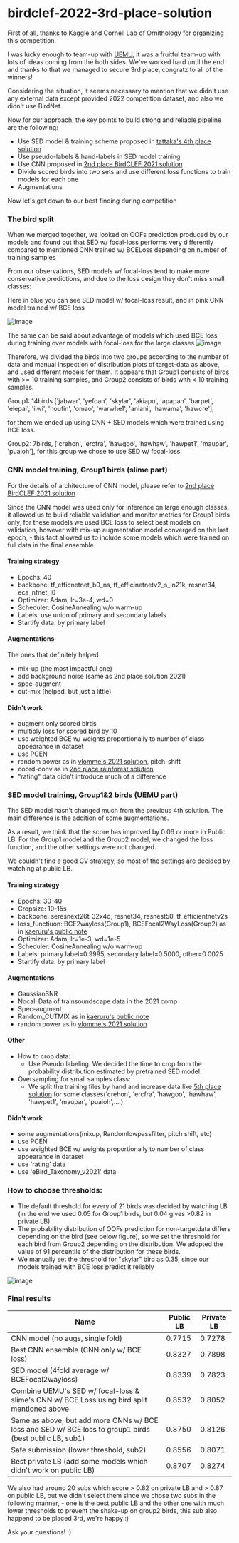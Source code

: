 # birdclef-2022-3rd-place-solution

First of all, thanks to Kaggle and Cornell Lab of Ornithology for organizing this competition.

I was lucky enough to team-up with [UEMU](https://www.kaggle.com/asaliquid1011), it was a fruitful team-up with lots of ideas coming from the both sides. 
We've worked hard until the end and thanks to that we managed to secure 3rd place, congratz to all of the winners!

Considering the situation, it seems necessary to mention that we didn't use any external data except provided 2022 competition dataset, and also we didn't use BirdNet.

Now for our approach, the key points to build strong and reliable pipeline are the following:

* Use SED model & training scheme proposed in [tattaka's 4th place solution](https://www.kaggle.com/competitions/birdclef-2021/discussion/243293)
* Use pseudo-labels & hand-labels in SED model training
* Use CNN proposed in [2nd place BirdCLEF 2021 solution](https://www.kaggle.com/competitions/birdclef-2021/discussion/243463)
* Divide scored birds into two sets and use different loss functions to train models for each one
* Augmentations

Now let's get down to our best finding during competition

### The bird split

When we merged together, we looked on OOFs prediction produced by our models and found out that SED w/ focal-loss performs very differently compared to mentioned CNN trained w/ BCELoss depending on number of training samples

From our observations, SED models w/ focal-loss tend to make more conservative predictions, and due to the loss design they don't miss small classes:

Here in blue you can see SED model w/ focal-loss result, and in pink CNN model trained w/ BCE loss
 
![image](https://user-images.githubusercontent.com/57013219/170329125-532a0640-cb54-4a81-9d8a-fadd4721d6ae.png)

The same can be said about advantage of models which used BCE loss during training over models with focal-loss for the large classes 
![image](https://user-images.githubusercontent.com/57013219/170329065-9a9d4da1-1660-46d4-b25e-9419f451f63d.png)

Therefore, we divided the birds into two groups according to the number of data and manual inspection of distribution plots of target-data as above, and used different models for them.
It appears that Group1 consists of birds with >= 10 training samples, and Group2 consists of birds with < 10 training samples.

Group1: 14birds  ['jabwar', 'yefcan', 'skylar', 'akiapo', 'apapan', 'barpet', 'elepai', 'iiwi', 'houfin', 'omao', 'warwhe1', 'aniani', 'hawama', 'hawcre'], 

for them we ended up using CNN + SED models which were trained using BCE loss.

Group2: 7birds,  ['crehon', 'ercfra', 'hawgoo', 'hawhaw', 'hawpet1', 'maupar', 'puaioh'], for this group we chose to use SED w/ focal-loss.

### CNN model training, Group1 birds (slime part)

For the details of architecture of CNN model, please refer to [2nd place BirdCLEF 2021 solution](https://www.kaggle.com/competitions/birdclef-2021/discussion/243463)
 
Since the CNN model was used only for inference on large enough classes, it allowed us to build reliable validation and monitor metrics for Group1 birds only, 
for these models we used BCE loss to select best models on validation, however with mix-up augmentation model converged on the last epoch, - this fact allowed us to include some models which were trained on full data in the final ensemble.

#### Training strategy

* Epochs: 40
* backbone: tf_efficnetnet_b0_ns, tf_efficinetnetv2_s_in21k, resnet34, eca_nfnet_l0 
* Optimizer: Adam, lr=3e-4, wd=0
* Scheduler: CosineAnnealing w/o warm-up
* Labels: use union of primary and secondary labels
* Startify data: by primary label

#### Augmentations

The ones that definitely helped
* mix-up (the most impactful one)
* add background noise (same as 2nd place solution 2021)
* spec-augment
* cut-mix (helped, but just a little)

#### Didn't work

* augment only scored birds
* multiply loss for scored bird by 10 
* use weighted BCE w/ weights proportionally to number of class appearance in dataset
* use PCEN
* random power as in [vlomme's 2021 solution](https://www.kaggle.com/competitions/birdclef-2021/discussion/243351), pitch-shift
* coord-conv as in [2nd place rainforest solution](https://www.kaggle.com/competitions/rfcx-species-audio-detection/discussion/220760)
* "rating" data didn't introduce much of a difference


### SED model training, Group1&2 birds (UEMU part)
The SED model hasn't changed much from the previous 4th solution.
The main difference is the addition of some augmentations. 

As a result, we think that the score has improved by 0.06 or more in Public LB. 
For the Group1 model and the Group2 model, we changed the loss function, and the other settings were not changed.

We couldn't find a good CV strategy, so most of the settings are decided by watching at public LB.

#### Training strategy

* Epochs: 30-40
* Cropsize: 10-15s
* backbone: seresnext26t_32x4d, resnet34, resnest50, tf_efficientnetv2s
* loss_functiuon: BCE2wayloss(Group1), BCEFocal2WayLoss(Group2) as in [kaeruru's public note](https://www.kaggle.com/code/kaerunantoka/birdclef2022-ex005-f0-infer)
* Optimizer: Adam, lr=1e-3, wd=1e-5
* Scheduler: CosineAnnealing w/o warm-up
* Labels: primary label=0.9995, secondary label=0.5000, other=0.0025
* Startify data: by primary label

#### Augmentations

* GaussianSNR
* Nocall Data of trainsoundscape data in the 2021 comp
* Spec-augment
* Random_CUTMIX as in [kaeruru's public note](https://www.kaggle.com/code/kaerunantoka/birdclef2022-ex005-f0-infer)
* random power as in [vlomme's 2021 solution](https://www.kaggle.com/competitions/birdclef-2021/discussion/243351)

#### Other
* How to crop data: 
  * Use Pseudo labeling. We decided the time to crop from the probability distribution estimated by pretrained SED model.
* Oversampling for small samples class: 
  * We split the training files by hand and increase data like [5th place solution](https://www.kaggle.com/competitions/birdclef-2022/discussion/327044) for some classes('crehon', 'ercfra', 'hawgoo', 'hawhaw', 'hawpet1', 'maupar', 'puaioh',....)

#### Didn't work
* some augmentations(mixup, Randomlowpassfilter, pitch shift, etc)
* use PCEN
* use weighted BCE w/ weights proportionally to number of class appearance in dataset
* use 'rating' data
* use 'eBird_Taxonomy_v2021' data

### How to choose thresholds: 
  * The default threshold for every of 21 birds was decided by watching LB (in the end we used 0.05 for Group1 birds, but 0.04 gives >0.82 in private LB).
  * The probability distribution of OOFs prediction for non-targetdata differs depending on the bird (see below figure),
  so we set the threshold for each bird from Group2 depending on the distribution. We adopted the value of 91 percentile of the distribution for these birds.
  * We manually set the threshold for "skylar" bird as 0.35, since our models trained with BCE loss predict it reliably
  
  ![image](https://user-images.githubusercontent.com/57013219/170404672-c95e0539-21cd-4378-a4cd-75a8c756bdf4.png)


### Final results

| Name                    | Public LB   | Private LB | 
| -----------             | ----------- | ---------- |
| CNN model (no augs, single fold)     | 0.7715      | 0.7278     |
| Best CNN ensemble (CNN only w/ BCE loss)| 0.8327        | 0.7898 |
| SED model (4fold average w/ BCEFocal2wayloss)| 0.8339        | 0.7823 |
| Combine UEMU's SED w/ focal-loss & slime's CNN w/ BCE Loss using bird split mentioned above | 0.8532             | 0.8052 |
| Same as above, but add more CNNs w/ BCE loss and SED w/ BCE loss to group1 birds (best public LB, sub1) | 0.8750  | 0.8126 |
| Safe submission (lower threshold, sub2) | 0.8556 | 0.8071 |
| Best private LB (add some models which didn't work on public LB) | 0.8707 | 0.8274 |

We also had around 20 subs which score > 0.82 on private LB and > 0.87 on public LB, but we didn't select them since we chose two subs in the following manner, -
one is the best public LB and the other one with much lower thresholds to prevent the shake-up on group2 birds, this sub also happend to be placed 3rd, we're happy :)

Ask your questions! :)
